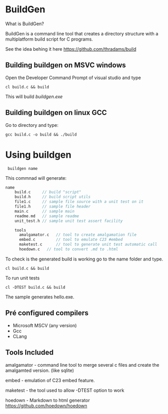 # BuildGen

What is BuildGen?

BuildGen is a command line tool that creates a directory structure with a 
multiplatform build script for C programs. 

See the idea behing it here https://github.com/thradams/build

## Building buildgen on MSVC windows
Open the Developer Command Prompt of visual studio and type

```
cl build.c && build
```

This will build *buildgen.exe*


## Building buildgen on linux GCC 
Go to directory and type:

```
gcc build.c -o build && ./build
```


# Using buildgen

```
 buildgen name
```

This commnad will generate:

```c
name
	build.c     // build "script"
	build.h     // build script utils
	file1.c     // sample file source with a unit test on it
	file1.h     // sample file header
	main.c      // sample main
	readme.md   // sample readme
	unit_test.h // sample unit test assert facility

	tools
	  amalgamator.c   // tool to create amalgamation file
	  embed.c         // tool to emulate C23 #embed
	  maketest.c      // tool to generate unit test automatic call
	  hoedown.c	  // tool to convert .md to .html
```

To check is the generated build is working go to the name folder and type.

```
cl build.c && build
```

To run unit tests

```
cl -DTEST build.c && build
```

The sample generates hello.exe.


## Pré configured compilers 

 * Microsoft MSCV (any version)
 * Gcc
 * CLang
  
## Tools Included

amalgamator - command line tool to merge several c files
              and create the amalgamted version. (like sqlite)

embed - emulation of C23 embed feature.

maketest - the tool used to allow -DTEST option to work

hoedown - Markdown to html generator https://github.com/hoedown/hoedown

